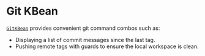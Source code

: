 # Git KBean

<!-- header-autogen-doc -->

[`GitKBean`](https://github.com/jeka-dev/jeka/blob/master/dev.jeka.core/src/main/java/dev/jeka/core/tool/builtins/tooling/git/GitKBean.java) provides convenient git command combos such as:

- Displaying a list of commit messages since the last tag.
- Pushing remote tags with guards to ensure the local workspace is clean.

<!-- body-autogen-doc -->


